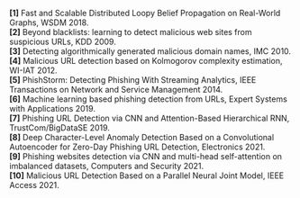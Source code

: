 **[1]** Fast and Scalable Distributed Loopy Belief Propagation on Real-World Graphs, WSDM 2018.  
**[2]**	Beyond blacklists: learning to detect malicious web sites from suspicious URLs, KDD 2009.  
**[3]** Detecting algorithmically generated malicious domain names, IMC 2010.  
**[4]** Malicious URL detection based on Kolmogorov complexity estimation, WI-IAT 2012.  
**[5]** PhishStorm: Detecting Phishing With Streaming Analytics, IEEE Transactions on Network and Service Management 2014.  
**[6]** Machine learning based phishing detection from URLs, Expert Systems with Applications 2019.  
**[7]** Phishing URL Detection via CNN and Attention-Based Hierarchical RNN, TrustCom/BigDataSE 2019.  
**[8]** Deep Character-Level Anomaly Detection Based on a Convolutional Autoencoder for Zero-Day Phishing URL Detection, Electronics 2021.  
**[9]** Phishing websites detection via CNN and multi-head self-attention on imbalanced datasets, Computers and Security 2021.  
**[10]** Malicious URL Detection Based on a Parallel Neural Joint Model, IEEE Access 2021.
